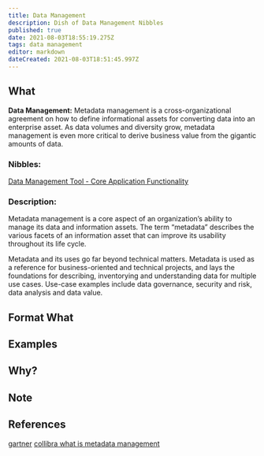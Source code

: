 ```yaml
---
title: Data Management
description: Dish of Data Management Nibbles 
published: true
date: 2021-08-03T18:55:19.275Z
tags: data management
editor: markdown
dateCreated: 2021-08-03T18:51:45.997Z
---
```


## What
**Data Management:** Metadata management is a cross-organizational agreement on how to define informational assets for converting data into an enterprise asset. As data volumes and diversity grow, metadata management is even more critical to derive business value from the gigantic amounts of data. 
### Nibbles:
[Data Management Tool - Core Application Functionality](https://qbiz-wiki.com/en/training/qram/nibbles/data-management-core-capabilities)

### Description:
Metadata management is a core aspect of an organization’s ability to manage its data and information assets. The term “metadata” describes the various facets of an information asset that can improve its usability throughout its life cycle.

Metadata and its uses go far beyond technical matters. Metadata is used as a reference for business-oriented and technical projects, and lays the foundations for describing, inventorying and understanding data for multiple use cases. Use-case examples include data governance, security and risk, data analysis and data value.

## Format What


## Examples


## Why?


## Note


## References

[gartner](https://www.gartner.com/doc/reprints?id=1-24L1L50K&ct=201112&st=sb&submissionGuid=a8588894-f093-4352-8f72-e14be6e99edf)
[collibra what is metadata management](https://www.collibra.com/blog/what-is-metadata-management)